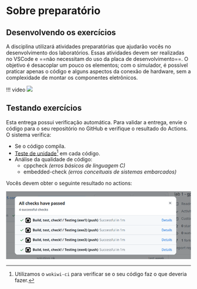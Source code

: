 # Sobre preparatório
<!--intro-start-->

## Desenvolvendo os exercícios

A disciplina utilizará atividades preparatórias que ajudarão vocês no desenvolvimento dos laboratórios. Essas atividades devem ser realizadas no VSCode e ==não necessitam do uso da placa de desenvolvimento==. O objetivo é desacoplar um pouco os elementos; com o simulador, é possível praticar apenas o código e alguns aspectos da conexão de hardware, sem a complexidade de montar os componentes eletrônicos.

!!! video
    ![](https://youtu.be/io7dd_pljyY?si=92IFG-zSnb-w1wX_)

## Testando exercícios

Esta entrega possui verificação automática. Para validar a entrega, envie o código para o seu repositório no GitHub e verifique o resultado do Actions. O sistema verifica:

- Se o código compila.
- [Teste de unidade]()[^1] em cada código.
- Análise da qualidade de código:
    - cppcheck *(erros básicos de linguagem C)*
    - embedded-check *(erros conceituais de sistemas embarcados)*

[^1]: Utilizamos o `wokiwi-ci` para verificar se o seu código faz o que deveria fazer.

Vocês devem obter o seguinte resultado no actions:

![](imgs/lab_pre_actions.png)
